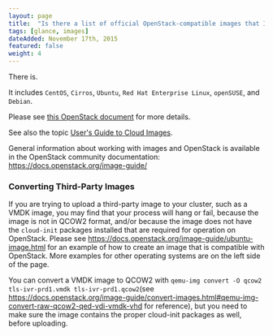 ```yaml
---
layout: page
title:  "Is there a list of official OpenStack-compatible images that I can download for use with Glance? (CentOS, Ubuntu, etc.)"
tags: [glance, images]
dateAdded: November 17th, 2015
featured: false
weight: 4
---
```


There is.  

It includes `CentOS`, `Cirros`, `Ubuntu`, `Red Hat Enterprise Linux`, `openSUSE`, and `Debian`.  

Please see [this OpenStack document](http://docs.openstack.org/image-guide/obtain-images.html) for more details.

See also the topic [User's Guide to Cloud Images](http://ibm-blue-box-help.github.io/help-documentation/gettingstarted/userguides/Cloud_Images_Provided_by_IBM/). 

General information about working with images and OpenStack is available in the OpenStack community documentation: https://docs.openstack.org/image-guide/

### Converting Third-Party Images

If you are trying to upload a third-party image to your cluster, such as a VMDK image, you may find that your process will hang or fail, because the image is not in QCOW2 format, and/or because the image does not have the `cloud-init` packages installed that are required for operation on OpenStack. Please see https://docs.openstack.org/image-guide/ubuntu-image.html for an example of how to create an image that is compatible with OpenStack. More examples for other operating systems are on the left side of the page.

You can convert a VMDK image to QCOW2 with `qemu-img convert -O qcow2 tls-ivr-prd1.vmdk tls-ivr-prd1.qcow2`(see https://docs.openstack.org/image-guide/convert-images.html#qemu-img-convert-raw-qcow2-qed-vdi-vmdk-vhd for reference), but you need to make sure the image contains the proper cloud-init packages as well, before uploading. 
